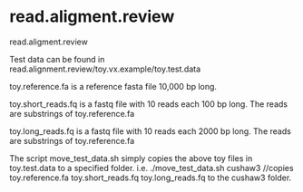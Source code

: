 # read.aligment.review
read.aligment.review

Test data can be found in read.alignment.review/toy.vx.example/toy.test.data

toy.reference.fa is a reference fasta file 10,000 bp long.

toy.short_reads.fq is a fastq file with 10 reads each 100 bp long. The reads are substrings of toy.reference.fa

toy.long_reads.fq is a fastq file with 10 reads each 2000 bp long. The reads are substrings of toy.reference.fa

The script move_test_data.sh simply copies the above toy files in toy.test.data to a specified folder.
i.e. ./move_test_data.sh cushaw3 //copies toy.reference.fa toy.short_reads.fq toy.long_reads.fq to the cushaw3 folder.